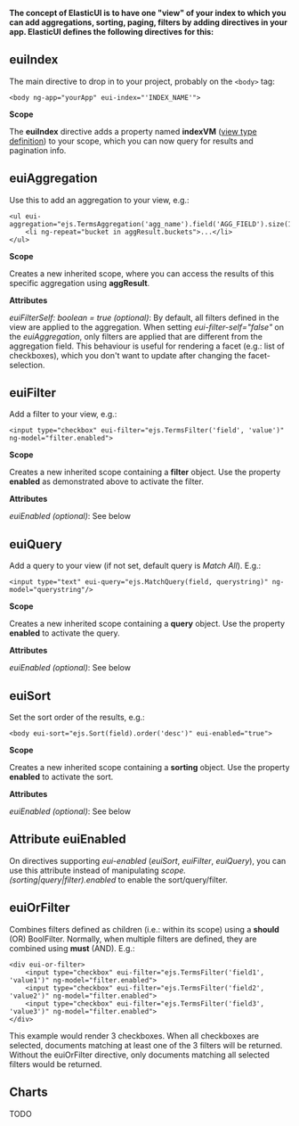 ﻿**The concept of ElasticUI is to have one "view" of your index to which you can add aggregations, 
sorting, paging, filters by adding directives in your app. 
ElasticUI defines the following directives for this:**

euiIndex
---
The main directive to drop in to your project, probably on the `<body>` tag:

    <body ng-app="yourApp" eui-index="'INDEX_NAME'">

**Scope**

The **euiIndex** directive adds a property named **indexVM** ([view type definition][1]) to your scope, which you can now query for results and pagination info.

euiAggregation
---
Use this to add an aggregation to your view, e.g.:

    <ul eui-aggregation="ejs.TermsAggregation('agg_name').field('AGG_FIELD').size(10)">
        <li ng-repeat="bucket in aggResult.buckets">...</li>
    </ul>

**Scope**

Creates a new inherited scope, where you can access the results of this specific aggregation using **aggResult**.

**Attributes**

*euiFilterSelf: boolean = true (optional)*: By default, all filters defined in the view are applied to the aggregation. 
When setting *eui-filter-self="false"* on the *euiAggregation*, only filters are applied that are different from the aggregation field.
This behaviour is useful for rendering a facet (e.g.: list of checkboxes), which you don't want to update after changing the facet-selection.

euiFilter
---
Add a filter to your view, e.g.:

    <input type="checkbox" eui-filter="ejs.TermsFilter('field', 'value')" ng-model="filter.enabled">
**Scope**

Creates a new inherited scope containing a **filter** object. Use the property **enabled** as demonstrated above to activate the filter.

**Attributes**

*euiEnabled (optional)*: See below

euiQuery
---
Add a query to your view (if not set, default query is *Match All*). E.g.:

    <input type="text" eui-query="ejs.MatchQuery(field, querystring)" ng-model="querystring"/>

**Scope**

Creates a new inherited scope containing a **query** object. Use the property **enabled** to activate the query.

**Attributes**

*euiEnabled (optional)*: See below


euiSort
---
Set the sort order of the results, e.g.:

    <body eui-sort="ejs.Sort(field).order('desc')" eui-enabled="true">

**Scope**

Creates a new inherited scope containing a **sorting** object. Use the property **enabled** to activate the sort.

**Attributes**

*euiEnabled (optional)*: See below


Attribute euiEnabled
---
On directives supporting *eui-enabled* (*euiSort*, *euiFilter*, *euiQuery*), 
you can use this attribute instead of manipulating *scope.(sorting|query|filter).enabled* to enable the sort/query/filter.


euiOrFilter
---
Combines filters defined as children (i.e.: within its scope) using a **should** (OR) BoolFilter. Normally, when multiple filters are defined, they are combined using **must** (AND). E.g.:

    <div eui-or-filter>
        <input type="checkbox" eui-filter="ejs.TermsFilter('field1', 'value1')" ng-model="filter.enabled">
        <input type="checkbox" eui-filter="ejs.TermsFilter('field2', 'value2')" ng-model="filter.enabled">
        <input type="checkbox" eui-filter="ejs.TermsFilter('field3', 'value3')" ng-model="filter.enabled">
    </div>

This example would render 3 checkboxes. When all checkboxes are selected, documents matching at least one of the 3 filters will be returned. 
Without the euiOrFilter directive, only documents matching all selected filters would be returned.


Charts
---
TODO

  [1]: ../src/controllers/IIndexScope.ts
